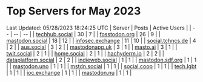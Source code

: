 # Top Servers for May 2023
Last Updated: 05/28/2023 18:24:25 UTC
| Server | Posts | Active Users |
| -- | -- | -- |
| [techhub.social](https://techhub.social/tags/PowerShell) | 30 | 7 |
| [fosstodon.org](https://fosstodon.org/tags/PowerShell) | 26 | 9 |
| [mastodon.social](https://mastodon.social/tags/PowerShell) | 18 | 12 |
| [infosec.exchange](https://infosec.exchange/tags/PowerShell) | 11 | 10 |
| [social.tchncs.de](https://social.tchncs.de/tags/PowerShell) | 4 | 2 |
| [aus.social](https://aus.social/tags/PowerShell) | 3 | 2 |
| [mastodonapp.uk](https://mastodonapp.uk/tags/PowerShell) | 3 | 1 |
| [masto.ai](https://masto.ai/tags/PowerShell) | 3 | 1 |
| [twit.social](https://twit.social/tags/PowerShell) | 2 | 1 |
| [home.social](https://home.social/tags/PowerShell) | 2 | 1 |
| [hachyderm.io](https://hachyderm.io/tags/PowerShell) | 2 | 2 |
| [dataplatform.social](https://dataplatform.social/tags/PowerShell) | 2 | 2 |
| [indieweb.social](https://indieweb.social/tags/PowerShell) | 1 | 1 |
| [mastodon.sdf.org](https://mastodon.sdf.org/tags/PowerShell) | 1 | 1 |
| [mastodon.uno](https://mastodon.uno/tags/PowerShell) | 1 | 1 |
| [mstdn.social](https://mstdn.social/tags/PowerShell) | 1 | 1 |
| [social.coop](https://social.coop/tags/PowerShell) | 1 | 1 |
| [tech.lgbt](https://tech.lgbt/tags/PowerShell) | 1 | 1 |
| [ioc.exchange](https://ioc.exchange/tags/PowerShell) | 1 | 1 |
| [mastodon.nu](https://mastodon.nu/tags/PowerShell) | 1 | 1 |

